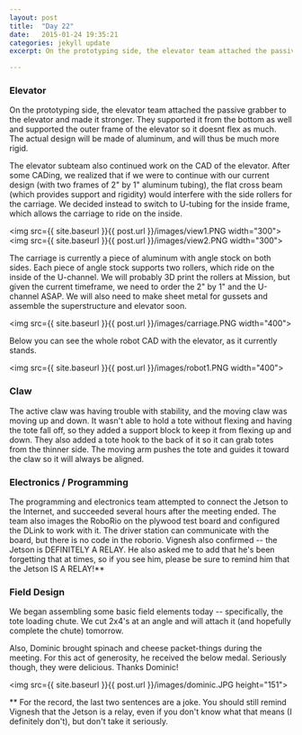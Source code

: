 ```yaml
---
layout: post
title:  "Day 22"
date:   2015-01-24 19:35:21
categories: jekyll update
excerpt: On the prototyping side, the elevator team attached the passive grabber to the elevator and made it stronger. They supported it from the bottom as well and supported the outer frame of the elevator so it doesnt flex as much. The actual design will be made of aluminum, and will thus be much more rigid.

---
```


### Elevator

On the prototyping side, the elevator team attached the passive grabber to the
elevator and made it stronger. They supported it from the bottom as well and
supported the outer frame of the elevator so it doesnt flex as much. The actual
design will be made of aluminum, and will thus be much more rigid.

The elevator subteam also continued work on the CAD of the elevator. After some
CADing, we realized that if we were to continue with our current design (with
two frames of 2" by 1" aluminum tubing), the flat cross beam (which provides
support and rigidity) would interfere with the side rollers for the carriage. We
decided instead to switch to U-tubing for the inside frame, which allows the
carriage to ride on the inside.

<img src={{ site.baseurl }}{{ post.url }}/images/view1.PNG width="300">
<img src={{ site.baseurl }}{{ post.url }}/images/view2.PNG width="300">

The carriage is currently a piece of aluminum with angle stock on both sides.
Each piece of angle stock supports two rollers, which ride on the inside of the
U-channel. We will probably 3D print the rollers at Mission, but given the
current timeframe, we need to order the 2" by 1" and the U-channel ASAP. We will
also need to make sheet metal for gussets and assemble the superstructure and
elevator soon.

<img src={{ site.baseurl }}{{ post.url }}/images/carriage.PNG width="400">

Below you can see the whole robot CAD with the elevator, as it currently stands.

<img src={{ site.baseurl }}{{ post.url }}/images/robot1.PNG width="400">

### Claw

The active claw was having trouble with stability, and the moving claw was
moving up and down. It wasn't able to hold a tote without flexing and having the
tote fall off, so they added a support block to keep it from flexing up and
down. They also added a tote hook to the back of it so it can grab totes from
the thinner side. The moving arm pushes the tote and guides it toward the claw
so it will always be aligned.


### Electronics / Programming

The programming and electronics team attempted to connect the Jetson to the
Internet, and succeeded several hours after the meeting ended. The team also
images the RoboRio on the plywood test board and configured the DLink to work
with it. The driver station can communicate with the board, but there is no code
in the roborio. Vignesh also confirmed -- the Jetson is DEFINITELY A RELAY. He
also asked me to add that he's been forgetting that at times, so if you see him,
please be sure to remind him that the Jetson IS A RELAY!**

### Field Design

We began assembling some basic field elements today -- specifically, the tote
loading chute. We cut 2x4's at an angle and will attach it (and hopefully
complete the chute) tomorrow.

Also, Dominic brought spinach and cheese packet-things during the meeting. For
this act of generosity, he received the below medal. Seriously though, they were
delicious. Thanks Dominic!

<img src={{ site.baseurl }}{{ post.url }}/images/dominic.JPG height="151">

** For the record, the last two sentences are a joke. You should still remind
Vignesh that the Jetson is a relay, even if you don't know what that means (I
definitely don't), but don't take it seriously.

